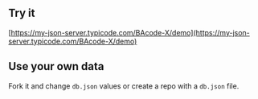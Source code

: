 ## Try it

[https://my-json-server.typicode.com/BAcode-X/demo](https://my-json-server.typicode.com/BAcode-X/demo)

## Use your own data

Fork it and change `db.json` values or create a repo with a `db.json` file.
